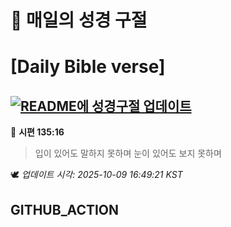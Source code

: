 # 🙏 매일의 성경 구절
# [Daily Bible verse]
## [![README에 성경구절 업데이트](https://github.com/DONGSUKA/first_test/actions/workflows/update-readme-bible.yml/badge.svg)](https://github.com/DONGSUKA/first_test/actions/workflows/update-readme-bible.yml)
<!-- START_BIBLE_VERSE -->
📖 **시편 135:16**
> 입이 있어도 말하지 못하며 눈이 있어도 보지 못하며

🕊️ _업데이트 시각: 2025-10-09 16:49:21 KST_
  <!-- END_BIBLE_VERSE -->
## GITHUB_ACTION
